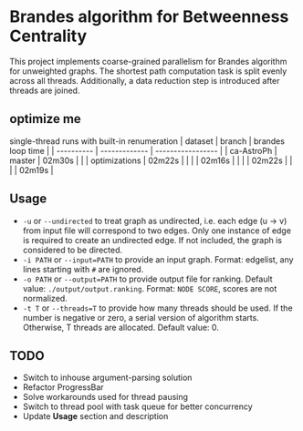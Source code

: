# Brandes algorithm for Betweenness Centrality

This project implements coarse-grained parallelism for Brandes algorithm for unweighted graphs.
The shortest path computation task is split evenly across all threads.
Additionally, a data reduction step is introduced after threads are joined.

## optimize me
single-thread runs with built-in renumeration
|    dataset |        branch | brandes loop time |
| ---------- | ------------- | ----------------- |
| ca-AstroPh |        master |            02m30s |
|            | optimizations |            02m22s |
|            |               |            02m16s |
|            |               |            02m22s |
|            |               |            02m19s |

## Usage

* `-u` or `--undirected` to treat graph as undirected, i.e. each edge (u -> v) from input file will correspond to two edges. Only one instance of edge is required to create an undirected edge. If not included, the graph is considered to be directed.
* `-i PATH` or `--input=PATH` to provide an input graph. Format: edgelist, any lines starting with `#` are ignored.
* `-o PATH` or `--output=PATH` to provide output file for ranking. Default value: `./output/output.ranking`. Format: `NODE SCORE`, scores are not normalized.
* `-t T` or `--threads=T` to provide how many threads should be used. If the number is negative or zero, a serial version of algorithm starts. Otherwise, T threads are allocated. Default value: 0.

## TODO

* Switch to inhouse argument-parsing solution
* Refactor ProgressBar
* Solve workarounds used for thread pausing
* Switch to thread pool with task queue for better concurrency
* Update **Usage** section and description
